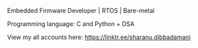 Embedded Firmware Developer | RTOS | Bare-metal

Programming language: C and Python + DSA

View my all accounts here: 
https://linktr.ee/sharanu.dibbadamani
